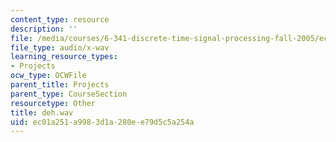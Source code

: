 ```yaml
---
content_type: resource
description: ''
file: /media/courses/6-341-discrete-time-signal-processing-fall-2005/ec01a251a9983d1a280ee79d5c5a254a_deh.wav
file_type: audio/x-wav
learning_resource_types:
- Projects
ocw_type: OCWFile
parent_title: Projects
parent_type: CourseSection
resourcetype: Other
title: deh.wav
uid: ec01a251-a998-3d1a-280e-e79d5c5a254a
---
```

